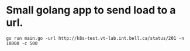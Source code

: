 # Small golang app to send load to a url.

```
go run main.go -url http://k8s-test.vt-lab.int.bell.ca/status/201 -n 10000 -c 500
```
